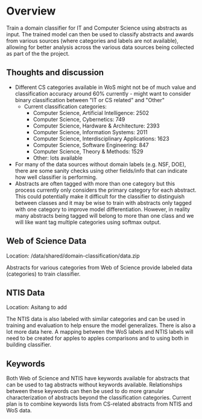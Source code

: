 # Overview

Train a domain classifier for IT and Computer Science using abstracts as input. The trained model can then be used to classify abstracts and awards from various sources (where categories and labels are not available), allowing for better analysis across the various data sources being collected as part of the the project.

## Thoughts and discussion
* Different CS categories available in WoS might not be of much value and classification accuracy around 60% currently -  might want to consider binary classification between "IT or CS related" and "Other"
	* Current classification categories:
		* Computer Science, Artificial Intelligence: 2502
		* Computer Science, Cybernetics: 749
		* Computer Science, Hardware & Architecture: 2393
		* Computer Science, Information Systems: 2011
		* Computer Science, Interdisciplinary Applications: 1623
		* Computer Science, Software Engineering: 847
		* Computer Science, Theory & Methods: 1529
		* Other: lots available
* For many of the data sources without domain labels (e.g. NSF, DOE), there are some sanity checks using other fields/info that can indicate how well classifier is performing.
* Abstracts are often tagged with more than one category but this process currently only considers the primary category for each abstract. This could potentially make it difficult for the classifier to distinguish between classes and it may be wise to train with abstracts only tagged with one category to improve model differentiation. However, in reality many abstracts being tagged will belong to more than one class and we will like want tag multiple categories using softmax output. 

## Web of Science Data

Location: /data/shared/domain-classification/data.zip

Abstracts for various categories from Web of Science provide labeled data (categories) to train classifier.

## NTIS Data

Location: Asitang to add

The NTIS data is also labeled with similar categories and can be used in training and evaluation to help ensure the model generalizes. There is also a lot more data here. A mapping between the WoS labels and NTIS labels will need to be created for apples to apples comparisons and to using both in building classifier. 

## Keywords

Both Web of Science and NTIS have keywords available for abstracts that can be used to tag abstracts without keywords available. Relationships between these keywords can then be used to do more granular characterization of abstracts beyond the classification categories. Current plan is to combine keywords lists from CS-related abstracts from NTIS and WoS data. 